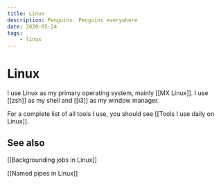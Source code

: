 ```yaml
---
title: Linux
description: Penguins. Penguins everywhere
date: 2020-05-24
tags:
	- linux
---
```


# Linux
I use Linux as my primary operating system, mainly [[MX Linux]]. I use [[zsh]] as my shell and [[i3]] as my window manager.

For a complete list of all tools I use, you should see [[Tools I use daily on Linux]].

## See also

[[Backgrounding jobs in Linux]]

[[Named pipes in Linux]]